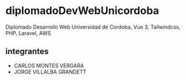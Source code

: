 # diplomadoDevWebUnicordoba
Diplomado Desarrollo Web Universidad de Cordoba, Vue 3, Tailwindcss, PHP, Laravel, AWS
## integrantes
* CARLOS MONTES VERGARA
* JORGE VILLALBA GRANDETT
